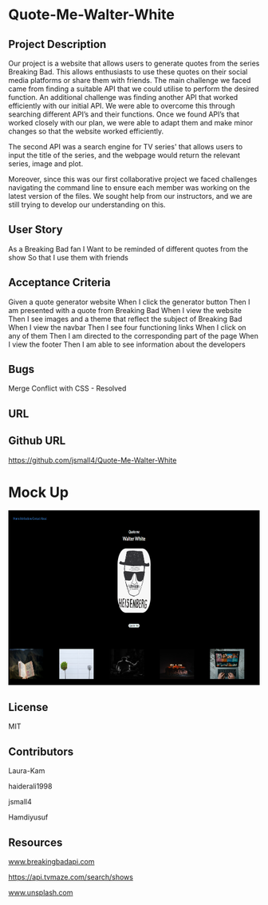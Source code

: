 # Quote-Me-Walter-White

## Project Description

Our project is a website that allows users to generate quotes from the series Breaking Bad. This allows enthusiasts to use these quotes on their social media platforms or share them with friends. The main challenge we faced came from finding a suitable API that we could utilise to perform the desired function. An additional challenge was finding another API that worked efficiently with our initial API.
We were able to overcome this through searching different API’s and their functions. Once we found API’s that worked closely with our plan, we were able to adapt them and make minor changes so that the website worked efficiently.

The second API was a search engine for TV series' that allows users to input the title of the series, and the webpage would return the relevant series, image and plot. 
 
Moreover, since this was our first collaborative project we faced challenges navigating the command line to ensure each member was working on the latest version of the files.
We sought help from our instructors, and we are still trying to develop our understanding on this.


## User Story
As a Breaking Bad fan
I Want to be reminded of different quotes from the show
So that I use them with friends

## Acceptance Criteria
Given a quote generator website
When I click the generator button
Then I am presented with a quote from Breaking Bad
When I view the website
Then I see images and a theme that reflect the subject of Breaking Bad
When I view the navbar
Then I see four functioning links
When I click on any of them
Then I am directed to the corresponding part of the page
When I view the footer
Then I am able to see information about the developers

## Bugs

Merge Conflict with CSS - Resolved


## URL



## Github URL

https://github.com/jsmall4/Quote-Me-Walter-White


# Mock Up

<section>
    <img alt="screenshot" src="./screenshot.png" width=550px height=350px>
</section>

## License

MIT 

## Contributors

Laura-Kam

haiderali1998

jsmall4

Hamdiyusuf

## Resources

www.breakingbadapi.com

https://api.tvmaze.com/search/shows

www.unsplash.com
